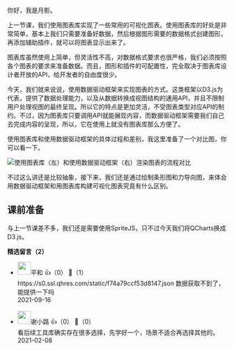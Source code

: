 你好，我是月影。

上一节课，我们使用图表库实现了一些常用的可视化图表。使用图表库的好处是非常简单，基本上我们只需要准备好数据，然后根据图形需要的数据格式创建图形，再添加辅助插件，就可以将图表显示出来了。

图表库虽然使用上简单，但灵活性不高，对数据格式要求也很严格，我们必须按照各个图表的要求来准备数据。而且，图形和插件的可配置性，完全取决于图表库设计者开放的API，给开发者的自由度很少。

今天，我们就来说说，使用数据驱动框架来实现图表的方式。这类框架以D3.js为代表，提供了数据处理能力，以及从数据转换成视图结构的通用API，并且不限制用户处理视图的最终呈现。所以它的特点是更加灵活，不受图表类型对应API的制约。不过，因为图表库只要调用API就能展现内容，而数据驱动框架需要我们自己去完成内容的呈现，所以，它在使用上就没有图表库那么方便了。

使用图表库和使用数据驱动框架的具体过程和差别，我这里准备了一个对比图，你可以看一下。

![](https://static001.geekbang.org/resource/image/a7/bc/a7ed3169666071df64de4e4bab239fbc.jpg?wh=1063%2A1286 "使用图表库（左）和使用数据驱动框架（右）渲染图表的流程对比")

不过这么讲还是比较抽象，接下来，我们还是通过绘制条形图和力导向图，来体会用数据驱动框架和用图表库构建可视化图表究竟有什么区别。

## 课前准备

与上一节课差不多，我们还是需要使用SpriteJS，只不过今天我们将QCharts换成D3.js。
<div><strong>精选留言（2）</strong></div><ul>
<li><img src="https://static001.geekbang.org/account/avatar/00/27/2c/ec/2acb3e8e.jpg" width="30px"><span>平和</span> 👍（0） 💬（1）<div>https:&#47;&#47;s0.ssl.qhres.com&#47;static&#47;f74a79ccf53d8147.json  数据获取不到了，能提供一下吗</div>2021-09-16</li><br/><li><img src="https://static001.geekbang.org/account/avatar/00/0f/cb/38/4c9cfdf4.jpg" width="30px"><span>谢小路</span> 👍（0） 💬（0）<div>看后续工具库确实存在很多选择，先学好一个，场景不适合再选择其他的。</div>2021-02-08</li><br/>
</ul>